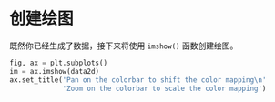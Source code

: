 # 创建绘图

既然你已经生成了数据，接下来将使用 `imshow()` 函数创建绘图。

```python
fig, ax = plt.subplots()
im = ax.imshow(data2d)
ax.set_title('Pan on the colorbar to shift the color mapping\n'
             'Zoom on the colorbar to scale the color mapping')
```
